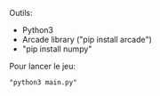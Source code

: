 Outils:
- Python3
- Arcade library ("pip install arcade")
- "pip install numpy"

Pour lancer le jeu:

	"python3 main.py"

